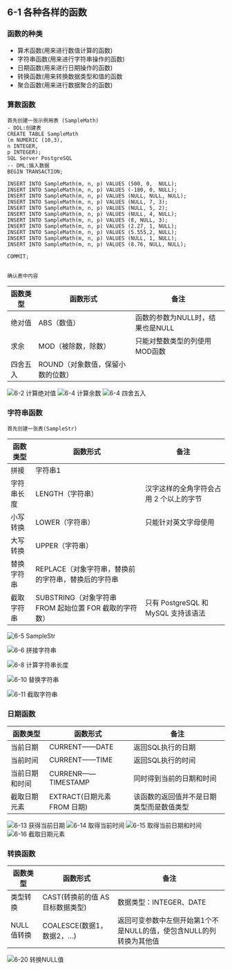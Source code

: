 ## 6-1 各种各样的函数
### 函数的种类
- 算术函数(用来进行数值计算的函数)
- 字符串函数(用来进行字符串操作的函数) 
- 日期函数(用来进行日期操作的函数)
- 转换函数(用来转换数据类型和值的函数
- 聚合函数(用来进行数据聚合的函数)

### 算数函数
	首先创建一张示例用表 (SampleMath)
	- DDL:创建表
	CREATE TABLE SampleMath
	(m NUMERIC (10,3),
	n INTEGER,
	p INTEGER);
	SQL Server PostgreSQL
	-- DML:插入数据
	BEGIN TRANSACTION; 
	
	INSERT INTO SampleMath(m, n, p) VALUES (500, 0,  NULL); 
	INSERT INTO SampleMath(m, n, p) VALUES (-180, 0, NULL); 
	INSERT INTO SampleMath(m, n, p) VALUES (NULL, NULL, NULL); 		
	INSERT INTO SampleMath(m, n, p) VALUES (NULL, 7, 3);
	INSERT INTO SampleMath(m, n, p) VALUES (NULL, 5, 2);
	INSERT INTO SampleMath(m, n, p) VALUES (NULL, 4, NULL);
	INSERT INTO SampleMath(m, n, p) VALUES (8, NULL, 3);
	INSERT INTO SampleMath(m, n, p) VALUES (2.27, 1, NULL);
	INSERT INTO SampleMath(m, n, p) VALUES (5.555,2, NULL);
	INSERT INTO SampleMath(m, n, p) VALUES (NULL, 1, NULL); 
	INSERT INTO SampleMath(m, n, p) VALUES (8.76, NULL, NULL);
	
	COMMIT;
	
	
	确认表中内容
	
	
	
 函数类型  | 函数形式  | 备注
 ---- | ----- | ------  
 绝对值  | ABS（数值） | 函数的参数为NULL时，结果也是NULL 
 求余  | MOD（被除数，除数）|只能对整数类型的列使用MOD函数
 四舍五入  | ROUND（对象数值，保留小数的位数）
 
![6-2 计算绝对值](https://github.com/AliciaZhang-R/pictures/blob/main/6-2.png) 
![6-4 计算余数](https://github.com/AliciaZhang-R/pictures/blob/main/6-3.png) 
![6-4 四舍五入](https://github.com/AliciaZhang-R/pictures/blob/main/6-4.png) 

### 字符串函数
	首先创建一张表(SampleStr)
	
 函数类型  | 函数形式  | 备注
 ---- | ----- | ------  
 拼接| 字符串1 || 字符串2 ||…	| 字符串包含NULL 时，结果也是NULL
 字符串长度  | LENGTH（字符串）| 汉字这样的全角字符会占用 2 个以上的字节
 小写转换  | LOWER（字符串）| 只能针对英文字母使用
 大写转换  | UPPER（字符串）|
 替换字符串  | REPLACE（对象字符串，替换前的字符串，替换后的字符串
 截取字符串  | SUBSTRING（对象字符串 FROM 起始位置 FOR 截取的字符数） |只有 PostgreSQL 和 MySQL 支持该语法
 
 ![6-5 SampleStr](https://github.com/AliciaZhang-R/pictures/blob/main/6-5.png) 
 
 ![6-6 拼接字符串](https://github.com/AliciaZhang-R/pictures/blob/main/6-6.png) 
 
 ![6-8 计算字符串长度](https://github.com/AliciaZhang-R/pictures/blob/main/6-8.png)  
 
 ![6-10 替换字符串](https://github.com/AliciaZhang-R/pictures/blob/main/6-10.png) 
 
 ![6-11 截取字符串](https://github.com/AliciaZhang-R/pictures/blob/main/6-11.png) 


### 日期函数
 函数类型  | 函数形式  | 备注
 ---- | ----- | ------  
 当前日期 |	CURRENT——DATE  |返回SQL执行的日期
 当前时间 |	CURRENT——TIME  |返回SQL执行的时间
 当前日期和时间 | CURRENR——TIMESTAMP | 同时得到当前的日期和时间
 截取日期元素	| EXTRACT(日期元素 FROM 日期)	| 该函数的返回值并不是日期类型而是数值类型
 
 ![6-13 获得当前日期](https://github.com/AliciaZhang-R/pictures/blob/main/6-13.png) 
 ![6-14 取得当前时间](https://github.com/AliciaZhang-R/pictures/blob/main/6-14.png) 
 ![6-15 取得当前日期和时间](https://github.com/AliciaZhang-R/pictures/blob/main/6-15.png)
 ![6-16 截取日期元素](https://github.com/AliciaZhang-R/pictures/blob/main/6-16.png) 

 
 ### 转换函数
 
 函数类型  | 函数形式  | 备注
 ---- | ----- | ------  
 类型转换 | CAST(转换前的值 AS 目标数据类型) | 数据类型：INTEGER、DATE
 NULL值转换 |	COALESCE(数据1，数据2，…) | 返回可变参数中左侧开始第1个不是NULL的值，使包含NULL的列转换为其他值
 
 ![6-20 转换NULL值](https://github.com/AliciaZhang-R/pictures/blob/main/6-20.png) 

